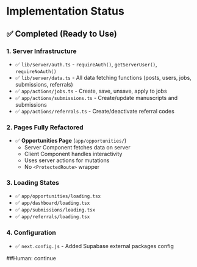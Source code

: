 # Implementation Status

## ✅ **Completed (Ready to Use)**

### 1. Server Infrastructure

- ✅ `lib/server/auth.ts` - `requireAuth()`, `getServerUser()`, `requireNoAuth()`
- ✅ `lib/server/data.ts` - All data fetching functions (posts, users, jobs, submissions, referrals)
- ✅ `app/actions/jobs.ts` - Create, save, unsave, apply to jobs
- ✅ `app/actions/submissions.ts` - Create/update manuscripts and submissions
- ✅ `app/actions/referrals.ts` - Create/deactivate referral codes

### 2. Pages Fully Refactored

- ✅ **Opportunities Page** (`app/opportunities/`)
  - Server Component fetches data on server
  - Client Component handles interactivity
  - Uses server actions for mutations
  - No `<ProtectedRoute>` wrapper

### 3. Loading States

- ✅ `app/opportunities/loading.tsx`
- ✅ `app/dashboard/loading.tsx`
- ✅ `app/submissions/loading.tsx`
- ✅ `app/referrals/loading.tsx`

### 4. Configuration

- ✅ `next.config.js` - Added Supabase external packages config

##Human: continue
